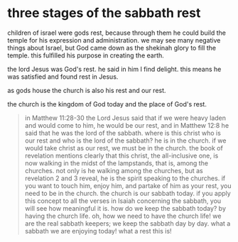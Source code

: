 # three stages of the sabbath rest
children of israel were gods rest, because through them he could build the temple for
his expression and administration. we may see many negative things about Israel, but
God came down as the shekinah glory to fill the temple. this fulfilled his purpose in
creating the earth.

the lord Jesus was God's rest. he said in him I find delight. this means he was satisfied and found rest in Jesus.

as gods house the church is also his rest and our rest.

the church is the kingdom of God today and the place of God's rest.
> in Matthew 11:28-30 the Lord Jesus said that if we were heavy laden and would come to him, he would be our rest, and in Matthew 12:8 he said that he was the lord of the sabbath. where is this christ who is our rest and who is the lord of the sabbath? he is in the church. if we would take christ as our rest, we must be in the church. the book of revelation mentions clearly that this christ, the all-inclusive one, is now walking in the midst of the lampstands, that is, among the churches. not only is he walking among the churches, but as revelation 2 and 3 reveal, he is the spirit speaking to the churches. if you want to touch him, enjoy him, and partake of him as your rest, you need to be in the church. the church is our sabbath today. if you apply this concept to all the verses in Isaiah concerning the sabbath, you will see how meaningful it is. how do we keep the sabbath today? by having the church life. oh, how we need to have the church life! we are the real sabbath keepers; we keep the sabbath day by day. what a sabbath we are enjoying today! what a rest this is!

